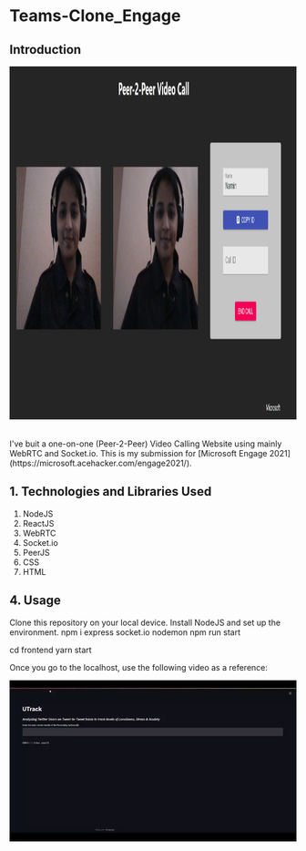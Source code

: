 # Teams-Clone_Engage

## Introduction
<p align = "center">
<img src="https://github.com/narmin24/Teams-Clone_Engage/blob/main/Call_connected.png" width="650" height="620"> 
 </p> 
<br />
I've buit a one-on-one (Peer-2-Peer) Video Calling Website using mainly WebRTC and Socket.io. 
This is my submission for [Microsoft Engage 2021](https://microsoft.acehacker.com/engage2021/).

## 1. Technologies and Libraries Used

1. NodeJS
2. ReactJS
3. WebRTC
4. Socket.io
5. PeerJS
6. CSS
7. HTML



## 4. Usage
Clone this repository on your local device. Install NodeJS and set up the environment.
npm i express socket.io nodemon
npm run start

cd frontend
yarn start

Once you go to the localhost, use the following video as a reference:
  
  ![demo video](https://github.com/Arsh2k01/UTrack/blob/main/UTrack_Working.webp)
